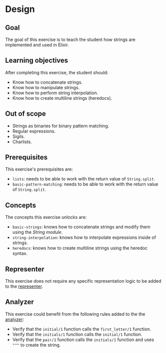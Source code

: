 # Design

## Goal

The goal of this exercise is to teach the student how strings are implemented and used in Elixir.

## Learning objectives

After completing this exercise, the student should:

- Know how to concatenate strings.
- Know how to manipulate strings.
- Know how to perform string interpolation.
- Know how to create multiline strings (heredocs).

## Out of scope

- Strings as binaries for binary pattern matching.
- Regular expressions.
- Sigils.
- Charlists.

## Prerequisites

This exercise's prerequisites are:

- `lists`: needs to be able to work with the return value of `String.split`.
- `basic-pattern-matching`: needs to be able to work with the return value of `String.split`.

## Concepts

The concepts this exercise unlocks are:

- `basic-strings`: knows how to concatenate strings and modify them using the _String module_.
- `string-interpolation`: knows how to interpolate expressions inside of strings.
- `heredocs`: knows how to create multiline strings using the heredoc syntax.

## Representer

This exercise does not require any specific representation logic to be added to the [representer][representer].

## Analyzer

This exercise could benefit from the following rules added to the the [analyzer][analyzer]:

- Verify that the `initial/1` function calls the `first_letter/1` function.
- Verify that the `initials/1` function calls the `initial/1` function.
- Verify that the `pair/1` function calls the `initials/1` function and uses `"""` to create the string.

[analyzer]: https://github.com/exercism/elixir-analyzer
[representer]: https://github.com/exercism/elixir-representer
